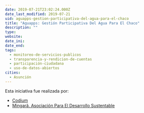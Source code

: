 ```yaml
---
date: 2019-07-21T23:02:24.000Z
date_last_modified: 2019-07-21
uid: aguapps-gestion-participativa-del-agua-para-el-chaco
title: "Aguapps: Gestión Participativa Del Agua Para El Chaco"
description: ""
type: 
website: 
date_ini: 
date_end: 
tags:
  - monitoreo-de-servicios-publicos
  - transparencia-y-rendicion-de-cuentas
  - participación-ciudadana
  - uso-de-datos-abiertos
cities: 
  - Asunción
---
```


Esta iniciativa fue realizada por:

- [Codium](/organizaciones/codium)
- [Mingarã. Asociación Para El Desarrollo Sustentable](/organizaciones/mingarã-asociacion-para-el-desarrollo-sustentable)

